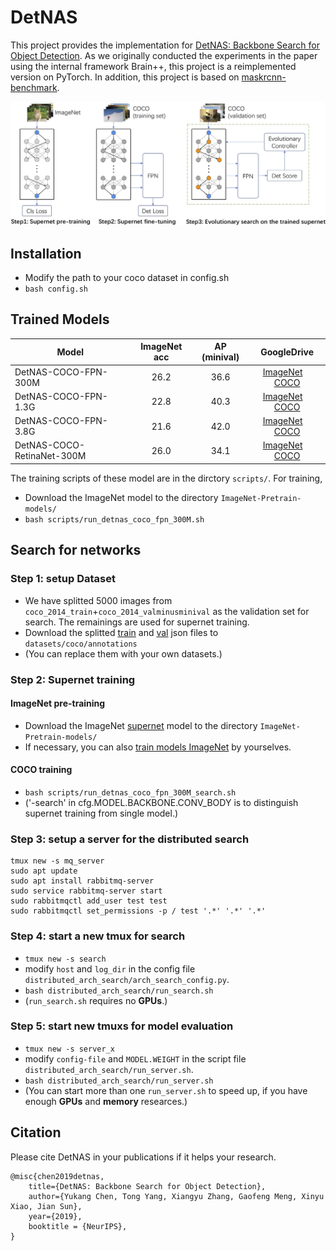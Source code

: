 # DetNAS
This project provides the implementation for [DetNAS: Backbone Search for Object Detection](https://arxiv.org/abs/1903.10979).
As we originally conducted the experiments in the paper using the internal framework Brain++, this project is a reimplemented version on PyTorch.
In addition, this project is based on [maskrcnn-benchmark](https://github.com/facebookresearch/maskrcnn-benchmark).

![introduce image](demo/pipeline.jpg)

## Installation
- Modify the path to your coco dataset in config.sh
- `bash config.sh`

## Trained Models

| Model | ImageNet acc| AP (minival) |  GoogleDrive |
| --- | :---: | :---: | :---: |
| DetNAS-COCO-FPN-300M | 26.2 | 36.6 | [ImageNet](https://drive.google.com/file/d/14cMxdJq5_ELOB-4J1K6DF1MbaDtaEOmw/view?usp=sharing)&emsp;[COCO](https://drive.google.com/drive/folders/1JBOwmHoImfejerApL_GTfDLoAZnU5hIq?usp=sharing)|
| DetNAS-COCO-FPN-1.3G | 22.8 | 40.3 | [ImageNet](https://drive.google.com/file/d/1Kkyb_Y3BVGYGiZ44Y1Zv51quuymcn6z2/view?usp=sharing)&emsp;[COCO](https://drive.google.com/drive/folders/1acPy4pqSMd26Y1-dgPm4oKrDHboSDYkN?usp=sharing)|
| DetNAS-COCO-FPN-3.8G | 21.6 | 42.0 | [ImageNet](https://drive.google.com/file/d/1Wk79vAt0PsC5ImdyPJliGmvdWzZQLCEk/view?usp=sharing)&emsp;[COCO](https://drive.google.com/drive/folders/1laqDssuciUtxiY9vJv2-x27VyxvylBWN?usp=sharing)|
| DetNAS-COCO-RetinaNet-300M | 26.0 | 34.1 | [ImageNet](https://drive.google.com/file/d/1L0WfmULKXD95ysLMMtD9SgMr8KWuDdsw/view?usp=sharing)&emsp;[COCO](https://drive.google.com/drive/folders/10dvSzIyfhWRvxZZ1GQ-FEG6QNuxoGlRx?usp=sharing)|


The training scripts of these model are in the dirctory `scripts/`. For training,
- Download the ImageNet model to the directory `ImageNet-Pretrain-models/`
- `bash scripts/run_detnas_coco_fpn_300M.sh`

## Search for networks
### Step 1: setup Dataset
- We have splitted 5000 images from `coco_2014_train`+`coco_2014_valminusminival` as the validation set for search. The remainings are used for supernet training. 
- Download the splitted [train](https://drive.google.com/file/d/1eE254cB-nywDS0xSdlOT9E6cW6im4aZq/view?usp=sharing) and [val](https://drive.google.com/file/d/1bfT8Z_69bvvQEaBZUqBlKJd7wRsUDSam/view?usp=sharing) json files to `datasets/coco/annotations`
- (You can replace them with your own datasets.)

### Step 2: Supernet training
#### ImageNet pre-training
- Download the ImageNet [supernet](https://drive.google.com/file/d/1ia8IId-OLqvb-603P4JH3lXToFjaMWHm/view?usp=sharing) model to the directory `ImageNet-Pretrain-models/`
- If necessary, you can also [train models ImageNet](https://github.com/megvii-model/ShuffleNet-Series) by yourselves.
#### COCO training
- `bash scripts/run_detnas_coco_fpn_300M_search.sh`
- ('-search' in cfg.MODEL.BACKBONE.CONV_BODY is to distinguish supernet training from single model.)

### Step 3: setup a server for the distributed search
```
tmux new -s mq_server
sudo apt update
sudo apt install rabbitmq-server
sudo service rabbitmq-server start
sudo rabbitmqctl add_user test test
sudo rabbitmqctl set_permissions -p / test '.*' '.*' '.*'
```

### Step 4: start a new tmux for search
- `tmux new -s search`
- modify `host` and `log_dir` in the config file `distributed_arch_search/arch_search_config.py`.
- `bash distributed_arch_search/run_search.sh`
- (`run_search.sh` requires no **GPUs**.)

### Step 5: start new tmuxs for model evaluation
- `tmux new -s server_x`
- modify `config-file` and `MODEL.WEIGHT` in the script file `distributed_arch_search/run_server.sh`.
- `bash distributed_arch_search/run_server.sh`
- (You can start more than one `run_server.sh` to speed up, if you have enough **GPUs** and **memory** researces.)

## Citation
Please cite DetNAS in your publications if it helps your research. 

```
@misc{chen2019detnas,
    title={DetNAS: Backbone Search for Object Detection},
    author={Yukang Chen, Tong Yang, Xiangyu Zhang, Gaofeng Meng, Xinyu Xiao, Jian Sun},
    year={2019},
    booktitle = {NeurIPS},
}
```
